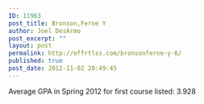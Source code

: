 ```yaml
---
ID: 11963
post_title: Bronson,Ferne Y
author: Joel DesArmo
post_excerpt: ""
layout: post
permalink: http://effrtlss.com/bronsonferne-y-6/
published: true
post_date: 2012-11-02 20:49:45
---
```

<p>Average GPA in Spring 2012 for first course listed: 3.928</p>
